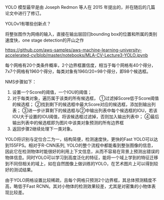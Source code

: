 

<!--
 * @version:
 * @Author:  StevenJokess https://github.com/StevenJokess
 * @Date: 2020-12-15 17:55:32
 * @LastEditors:  StevenJokess https://github.com/StevenJokess
 * @LastEditTime: 2020-12-26 20:10:40
 * @Description:
 * @TODO::
 * @Reference:https://github.com/scutan90/DeepLearning-500-questions/blob/master/ch08_%E7%9B%AE%E6%A0%87%E6%A3%80%E6%B5%8B/%E7%AC%AC%E5%85%AB%E7%AB%A0_%E7%9B%AE%E6%A0%87%E6%A3%80%E6%B5%8B.md
-->
YOLO 模型最早是由 Joseph Redmon 等人在 2015 年提出的，并在随后的几篇论文中进行了修订。

YOLOv1有哪些创新点？

将整张图作为网络的输入，直接在输出层回归bounding box的位置和所属的类别
速度快，one stage detection的开山之作

https://github.com/aws-samples/aws-machine-learning-university-accelerated-cv/blob/master/notebooks/MLA-CV-Lecture3-YOLO.ipynb


每个网格有20个类条件概率，2个边界框置信度，相当于每个网格有40个得分，7x7个网格有1960个得分，每类对象有1960/20=98个得分，即98个候选框。


NMS步骤如下：
1. 设置一个Score的阈值，一个IOU的阈值；
2. 对于每类对象，遍历属于该类的所有候选框，
①过滤掉Score低于Score阈值的候选框；
②找到剩下的候选框中最大Score对应的候选框，添加到输出列表；
③进一步计算剩下的候选框与②中输出列表中每个候选框的IOU，若该IOU大于设置的IOU阈值，将该候选框过滤掉，否则加入输出列表中；
④最后输出列表中的候选框即为图片中该类对象预测的所有边界框
3. 返回步骤2继续处理下一类对象。

YOLO将识别与定位合二为一，结构简便，检测速度快，更快的Fast YOLO可以达到155FPS。相对于R-CNN系列, YOLO的整个流程中都能看到整张图像的信息，因此它在检测物体时能很好的利用上下文信息，从而不容易在背景上预测出错误的物体信息。同时YOLO可以学习到高度泛化的特征，能将一个域上学到的特征迁移到不同但相关的域上，如在自然图像上做训练的YOLO，在艺术图片上可以得到较好的测试结果。

由于YOLO网格设置比较稀疏，且每个网格只预测2个边界框，其总体预测精度不高，略低于Fast RCNN。其对小物体的检测效果较差，尤其是对密集的小物体表现比较差。
